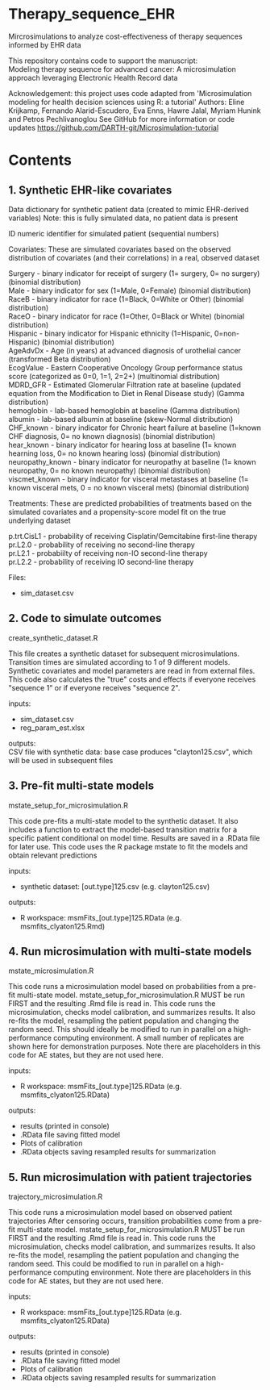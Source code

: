 # Therapy_sequence_EHR
Mircrosimulations to analyze cost-effectiveness of therapy sequences informed by EHR data  
  

This repository contains code to support the manuscript:  
Modeling therapy sequence for advanced cancer: A microsimulation approach leveraging Electronic Health Record data 

Acknowledgement: this project uses code adapted from
 'Microsimulation modeling for health decision sciences using R: a tutorial' 
 Authors: Eline Krijkamp, Fernando Alarid-Escudero, 
          Eva Enns, Hawre Jalal, Myriam Hunink and  Petros Pechlivanoglou
 See GitHub for more information or code updates
 https://github.com/DARTH-git/Microsimulation-tutorial

# Contents

## 1. Synthetic EHR-like covariates
Data dictionary for synthetic patient data (created to mimic EHR-derived variables)	
Note: this is fully simulated data, no patient data is present	
	
ID	numeric identifier for simulated patient (sequential numbers)
	
Covariates: These are simulated covariates based on the observed distribution of covariates (and their correlations) in a real, observed dataset	
	
Surgery	- binary indicator for receipt of surgery (1= surgery, 0= no surgery) (binomial distribution)  
Male	- binary indicator for sex (1=Male, 0=Female)  (binomial distribution)  
RaceB	- binary indicator for race (1=Black, 0=White or Other)   (binomial distribution)  
RaceO	- binary indicator for race (1=Other, 0=Black or White)  (binomial distribution)  
Hispanic	- binary indicator for Hispanic ethnicity (1=Hispanic, 0=non-Hispanic)  (binomial distribution)  
AgeAdvDx	- Age (in years) at advanced diagnosis of urothelial cancer (transformed Beta distribution)  
EcogValue	- Eastern Cooperative Oncology Group performance status score (categorized as 0=0, 1=1, 2=2+) (multinomial distribution)  
MDRD_GFR	- Estimated Glomerular Filtration rate at baseline (updated equation from the Modification to Diet in Renal Disease study) (Gamma distribution)  
hemoglobin	- lab-based hemoglobin at baseline (Gamma distribution)  
albumin	- lab-based albumin at baseline (skew-Normal distribution)  
CHF_known - 	binary indicator for Chronic heart failure at baseline (1=known CHF diagnosis, 0= no known diagnosis)  (binomial distribution)  
hear_known	- binary indicator for hearing loss at baseline (1= known hearning loss, 0= no known hearing loss)  (binomial distribution)  
neuropathy_known	- binary indicator for neuropathy at baseline (1= known neuropathy, 0= no known neuropathy)  (binomial distribution)  
viscmet_known	- binary indicator for visceral metastases at baseline (1= known visceral mets, 0 = no known visceral mets)  (binomial distribution)  
	
Treatments: These are predicted probabilities of treatments based on the simulated covariates and a propensity-score model fit on the true underlying dataset	
	
p.trt.CisL1	- probability of receiving Cisplatin/Gemcitabine first-line therapy  
pr.L2.0	- probability of receiving no second-line therapy  
pr.L2.1	- probabiilty of receiving non-IO second-line therapy  
pr.L2.2	- probability of receiving IO second-line therapy  

Files:  
- sim_dataset.csv  

## 2. Code to simulate outcomes
create_synthetic_dataset.R

This file creates a synthetic dataset for subsequent microsimulations. 
Transition times are simulated according to 1 of 9 different models. 
Synthetic covariates and model parameters are read in from external files. 
This code also calculates the "true" costs and effects if everyone 
receives "sequence 1" or if everyone receives "sequence 2".
  
inputs:   
- sim_dataset.csv  
- reg_param_est.xlsx  
  
outputs:  
CSV file with synthetic data: base case produces "clayton125.csv", which will be used in subsequent files

## 3. Pre-fit multi-state models

mstate_setup_for_microsimulation.R

This code pre-fits a multi-state model to the synthetic dataset.
It also includes a function to extract the  model-based 
transition matrix for a specific patient conditional on model time.
Results are saved in a .RData file for later use.
This code uses the R package mstate to fit the models and
obtain relevant predictions 

inputs:
- synthetic dataset: [out.type]125.csv (e.g. clayton125.csv)

outputs:
- R workspace: msmFits_[out.type]125.RData (e.g. msmfits_clyaton125.Rmd)

## 4. Run microsimulation with multi-state models

mstate_microsimulation.R

This code runs a microsimulation model based on probabilities from a pre-fit 
multi-state model. mstate_setup_for_microsimulation.R MUST be run FIRST and the 
resulting .Rmd file is read in.  This code runs the  microsimulation, checks 
model calibration, and summarizes results.  It also re-fits the model, resampling 
the patient population and changing the random seed.  This should ideally be 
modified to run in parallel on a high-performance computing environment.  A
small number of replicates are shown here for demonstration purposes.
Note there are placeholders in this code for AE states, but they are not used here. 

inputs:
- R workspace: msmFits_[out.type]125.RData (e.g. msmfits_clyaton125.RData)

outputs:
- results (printed in console)
- .RData file saving fitted model
- Plots of calibration
- .RData objects saving resampled results for summarization

## 5. Run microsimulation with patient trajectories

trajectory_microsimulation.R

This code runs a microsimulation model based on observed patient trajectories
After censoring occurs, transition probabilities come from a pre-fit
multi-state model. mstate_setup_for_microsimulation.R MUST be run FIRST and the
resulting .Rmd file is read in.  This code runs the  microsimulation, checks
model calibration, and summarizes results.  It also re-fits the model, resampling
the patient population and changing the random seed.  This could be
modified to run in parallel on a high-performance computing environment. 
Note there are placeholders in this code for AE states, but they are not used here.

inputs:
- R workspace: msmFits_[out.type]125.RData (e.g. msmfits_clyaton125.RData)

outputs:
- results (printed in console)
- .RData file saving fitted model
- Plots of calibration
- .RData objects saving resampled results for summarization
